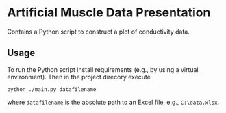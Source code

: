 # Artificial Muscle Data Presentation

Contains a Python script to construct a 
plot of conductivity data.

## Usage
To run the Python script install requirements (e.g., by 
using a virtual environment). Then in the project 
direcory execute

`python ./main.py datafilename`

where `datafilename` is the absolute path to 
an Excel file, e.g., `C:\data.xlsx`.